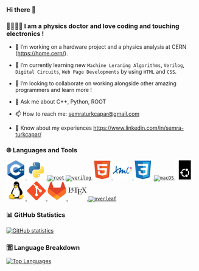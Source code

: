 ### Hi there 👋

### 👩‍💻👩‍🔬 I am a physics doctor and love coding and touching electronics !

- 🔭 I’m working on a hardware project and a physics analysis at CERN (https://home.cern/).
  
- 🌱 I’m currently learning new ```Machine Leraning Algorithms```, ```Verilog```, ```Digital Circuits```, ```Web Page Developments``` by using ```HTML``` and ```CSS```.
  
- 👯 I’m looking to collaborate on working alongside other amazing programmers and learn more !
  
- 💬 Ask me about C++, Python, ROOT
  
- 📫 How to reach me: semraturkcapar@gmail.com
  
- 📄 Know about my experiences https://www.linkedin.com/in/semra-turkcapar/

### 🌐 Languages and Tools
<p align="left">  
    <a href="https://www.w3schools.com/cpp/" target="_blank"> 
        <code><img src="https://raw.githubusercontent.com/devicons/devicon/2809b567852a4648062a2d3e7c1c531367458c0b/icons/cplusplus/cplusplus-original.svg" alt="cpp" width="50" height="50"/></code> 
    </a> 
    <a href="https://www.w3schools.com/python/default.asp" target="_blank"> 
        <code><img src="https://raw.githubusercontent.com/devicons/devicon/2809b567852a4648062a2d3e7c1c531367458c0b/icons/python/python-original.svg" alt="python" width="50" height="50"/></code> 
    </a> 
    <a href="https://root.cern/" target="_blank"> 
       <code><img src="https://raw.githubusercontent.com/devicons/devicon/2809b567852a4648062a2d3e7c1c531367458c0b/icons/root/root-original.svg" alt="root" width="50" height="50"/></code> 
    </a>
    <a href="https://www.amazon.com/Verilog-Example-Concise-Introduction-Design/dp/0983497303" target="_blank"> 
        <code><img src=" " alt="verilog" width="50" height="50"/></code> 
    </a>
    <a href="https://www.w3schools.com/html/default.asp" target="_blank"> 
        <code><img src="https://raw.githubusercontent.com/devicons/devicon/2809b567852a4648062a2d3e7c1c531367458c0b/icons/html5/html5-original.svg" alt="html" width="50" height="50"/></code> 
    </a>
    <a href="https://www.w3schools.com/xml/default.asp" target="_blank"> 
        <code><img src="https://raw.githubusercontent.com/devicons/devicon/2809b567852a4648062a2d3e7c1c531367458c0b/icons/xml/xml-original.svg" alt="xml" width="50" height="50"/></code> 
    </a>
    <a href="https://www.w3schools.com/css/" target="_blank"> 
        <code><img src="https://raw.githubusercontent.com/devicons/devicon/2809b567852a4648062a2d3e7c1c531367458c0b/icons/css3/css3-original.svg" alt="css" width="50" height="50"/></code>  
    </a>
    <a href="https://support.apple.com/guide/mac-help/welcome/mac" target="_blank"> 
        <code><img src="https://raw.githubusercontent.com/devicons/devicon/2809b567852a4648062a2d3e7c1c531367458c0b/icons/macos/macos-original.svg" alt="macOS" width="50" height="50"/></code>  
    </a>
    <a href="https://ubuntu.com/tutorials" target="_blank"> 
        <code><img src="https://raw.githubusercontent.com/devicons/devicon/2809b567852a4648062a2d3e7c1c531367458c0b/icons/ubuntu/ubuntu-plain.svg" alt="ubuntu" width="50" height="50"/></code>  
    </a>
    <a href="https://ubuntu.com/tutorials/command-line-for-beginners#5-moving-and-manipulating-files" target="_blank"> 
        <code><img src="https://raw.githubusercontent.com/devicons/devicon/2809b567852a4648062a2d3e7c1c531367458c0b/icons/linux/linux-original.svg" alt="linux" width="50" height="50"/></code> 
    </a>
    <a href="https://docs.github.com/en/get-started/quickstart/hello-world" target="_blank"> 
        <code><img src="https://raw.githubusercontent.com/devicons/devicon/2809b567852a4648062a2d3e7c1c531367458c0b/icons/git/git-original.svg" alt="gitHub" width="50" height="50"/></code> 
    </a>
    <a href="https://docs.gitlab.com/ee/tutorials/" target="_blank"> 
        <code><img src="https://raw.githubusercontent.com/devicons/devicon/2809b567852a4648062a2d3e7c1c531367458c0b/icons/gitlab/gitlab-original.svg" alt="gitLab" width="50" height="50"/></code>  
    </a>
    <a href="https://www.colorado.edu/aps/sites/default/files/attached-files/latex_primer.pdf" target="_blank"> 
        <code><img src="https://raw.githubusercontent.com/devicons/devicon/2809b567852a4648062a2d3e7c1c531367458c0b/icons/latex/latex-original.svg" alt="latex" width="50" height="50"/></code> 
    </a>
    <a href="https://www.overleaf.com/learn/latex/Learn_LaTeX_in_30_minutes" target="_blank"> 
        <code><img src="https://raw.githubusercontent.com/devicons/devicon/2809b567852a4648062a2d3e7c1c531367458c0b/icons/overleaf/overleaf-original.svg" alt="overleaf" width="50" height="50"/></code>  
    </a>    
</p>

### 📊 GitHub Statistics
[![GitHub statistics](https://github-readme-stats.vercel.app/api?username=semrat&show_icons=true&theme=catppuccin_latte)](https://github.com/anuraghazra/github-readme-stats)

### 🈺 Language Breakdown
[![Top Languages](https://github-readme-stats.vercel.app/api/top-langs/?username=semrat&layout=compact)](https://github.com/anuraghazra/github-readme-stats)








